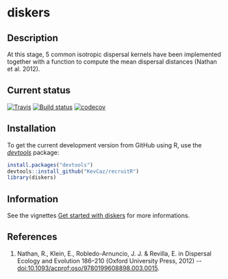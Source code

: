 # diskers

## Description

At this stage, 5 common isotropic dispersal kernels have been implemented
together with a function to compute the mean dispersal distances (Nathan et al. 2012).


## Current status

[![Travis](https://travis-ci.org/KevCaz/recruitR.svg?branch=master)](https://travis-ci.org/KevCaz/recruitR)
[![Build status](https://ci.appveyor.com/api/projects/status/h1r36ififnvvk04q?svg=true)](https://ci.appveyor.com/project/KevCaz/diskers)
[![codecov](https://codecov.io/gh/KevCaz/recruitR/branch/master/graphs/badge.svg)](https://codecov.io/gh/KevCaz/recruitR)



## Installation

To get the current development version from GitHub using R, use the
[*devtools*](http://cran.r-project.org/web/packages/devtools/index.html) package:

```r
install.packages("devtools")
devtools::install_github("KevCaz/recruitR")
library(diskers)
```

## Information

See the vignettes [Get started with diskers]() for more informations.


## References

1. Nathan, R., Klein, E., Robledo-Arnuncio, J. J. & Revilla, E. in Dispersal
Ecology and Evolution 186–210 (Oxford University Press, 2012) -- [doi:10.1093/acprof:oso/9780199608898.003.0015](https://doi.org/10.1093/acprof:oso/9780199608898.003.0015).
